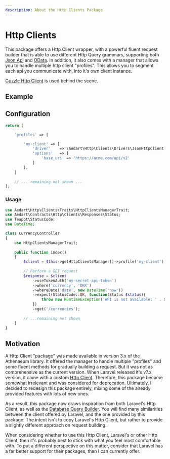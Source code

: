 ```yaml
---
description: About the Http Clients Package
---
```


# Http Clients

This package offers a Http Client wrapper, with a powerful fluent request builder that is able to use different Http Query grammars, supporting both [Json Api](https://jsonapi.org/) and [OData](https://www.odata.org/).
In addition, it also comes with a manager that allows you to handle multiple http client "profiles".
This allows you to segment each api you communicate with, into it's own client instance.

[Guzzle Http Client](http://docs.guzzlephp.org/en/stable/index.html) is used behind the scene.

## Example

## Configuration


```php
return [

    'profiles' => [

        'my-client' => [
            'driver'    => \Aedart\Http\Clients\Drivers\JsonHttpClient::class,
            'options'   => [
                'base_uri' => 'https://acme.com/api/v2'
            ]
        ],
    ]
    
    // ... remaining not shown ...
];
```

### Usage

```php
use Aedart\Http\Clients\Traits\HttpClientsManagerTrait;
use Aedart\Contracts\Http\Clients\Responses\Status;
use Teapot\StatusCode;
use DateTime;

class CurrencyController
{
    use HttpClientsManagerTrait;
    
    public function index()
    {
        $client = $this->getHttpClientsManager()->profile('my-client');
        
        // Perform a GET request
        $response = $client
            ->useTokenAuth('my-secret-api-token')
            ->where('currency', 'DKK')
            ->whereDate('date', new DateTime('now'))
            ->expect(StatusCode::OK, function(Status $status){
                throw new RuntimeException('API is not available: ' . $status);
            })
            ->get('/currencies');
        
        // ...remaining not shown
    }
}
```

## Motivation

A Http Client "package" was made available in version 3.x of the Athenaeum library.
It offered the manager to handle multiple "profiles" and some fluent methods for gradually building a request.
But it was not as comprehensive as the current version.
When Laravel released it's v7.x version, it came with a custom [Http Client](https://laravel.com/docs/7.x/http-client#introduction).
Therefore, this package became somewhat irrelevant and was considered for deprecation.
Ultimately, I decided to redesign this package entirely, mixing some of the already provided features with lots of new ones.

As a result, this package now draws inspiration from both Laravel's Http Client, as well as the [Database Query Builder](https://laravel.com/docs/7.x/queries#introduction).
You will find many similarities between the client offered by Laravel, and the one provided by this package.
The intent isn't to copy Laravel's Http Client, but rather to provide a slightly different approach on request building.

When considering whether to use this Http Client, Laravel's or other Http Client, then it's probably best to stick with what you feel most comfortable with. 
To put a different perspective on this matter, consider that Laravel has a far better support for their packages, than I can currently offer.
